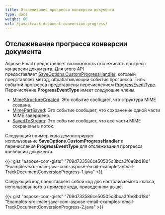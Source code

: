 ```yaml
---
title: Отслеживание прогресса конверсии документа
type: docs
weight: 60
url: /java/track-document-conversion-progress/
---
```


## **Отслеживание прогресса конверсии документа**

Aspose.Email предоставляет возможность отслеживать прогресс конверсии документа. Для этого API предоставляет [SaveOptions.CustomProgressHandler](https://reference.aspose.com/email/java/com.aspose.email/saveoptions/#getCustomProgressHandler--), который представляет метод, обрабатывающий события прогресса. Типы событий прогресса представлены перечислением [ProgressEventType](https://reference.aspose.com/email/java/com.aspose.email/progresseventtype/). Перечисление **ProgressEventType** имеет следующие члены.

- [MimeStructureCreated](https://reference.aspose.com/email/java/com.aspose.email/progresseventtype/#MimeStructureCreated): Это событие сообщает, что структура MIME создана.
- [MimePartSaved](https://reference.aspose.com/email/java/com.aspose.email/progresseventtype/#MimePartSaved): Это событие сообщает, что сохранение одной части MIME завершено.
- [SavedToStream](https://reference.aspose.com/email/java/com.aspose.email/progresseventtype/#SavedToStream): Это событие сообщает, что все части MIME сохранены в поток.

Следующий пример кода демонстрирует использование **SaveOptions.CustomProgressHandler** и перечисления **ProgressEventType** для отслеживания прогресса конверсии документа.

{{< gist "aspose-com-gists" "709d733586ce50505c3bca3f6e8bd18d" "Examples-src-main-java-com-aspose-email-examples-email-TrackDocumentConversionProgress-1.java" >}}

Следующий код представляет собой код для настраиваемого класса, использованного в примере кода, приведенном выше.

{{< gist "aspose-com-gists" "709d733586ce50505c3bca3f6e8bd18d" "Examples-src-main-java-com-aspose-email-examples-email-TrackDocumentConversionProgress-2.java" >}}